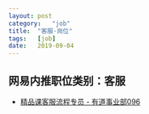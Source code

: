 ```yaml
---
layout:	post
category:	"job"
title:	"客服-岗位"
tags:	[job]
date:	2019-09-04
---
```

## 网易内推职位类别：客服
- [精品课客服流程专员 - 有道事业部096](http://mobile.bole.netease.com/bole/boleDetail?id=17510&employeeId=346f03c3cda5f04c&key=all)

